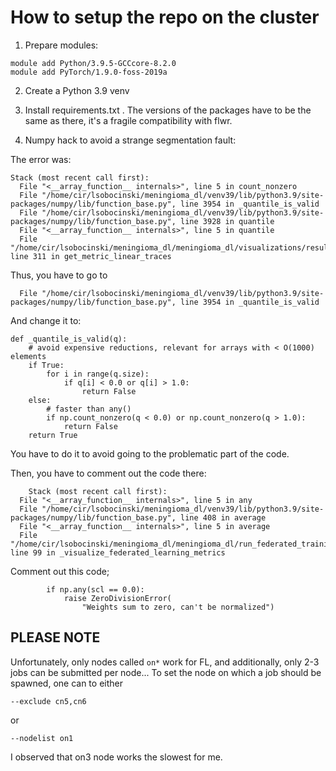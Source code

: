 # How to setup the repo on the cluster

1. Prepare modules:

```
module add Python/3.9.5-GCCcore-8.2.0
module add PyTorch/1.9.0-foss-2019a
```

2. Create a Python 3.9 venv

3. Install requirements.txt . 
The versions of the packages have to be the same as there, it's a fragile compatibility with flwr.

4. Numpy hack to avoid a strange segmentation fault:

The error was:
```
Stack (most recent call first):
  File "<__array_function__ internals>", line 5 in count_nonzero
  File "/home/cir/lsobocinski/meningioma_dl/venv39/lib/python3.9/site-packages/numpy/lib/function_base.py", line 3954 in _quantile_is_valid
  File "/home/cir/lsobocinski/meningioma_dl/venv39/lib/python3.9/site-packages/numpy/lib/function_base.py", line 3928 in quantile
  File "<__array_function__ internals>", line 5 in quantile
  File "/home/cir/lsobocinski/meningioma_dl/meningioma_dl/visualizations/results_visualizations.py", line 311 in get_metric_linear_traces
```

Thus, you have to go to 
```
  File "/home/cir/lsobocinski/meningioma_dl/venv39/lib/python3.9/site-packages/numpy/lib/function_base.py", line 3954 in _quantile_is_valid
```

And change it to:

```
def _quantile_is_valid(q):
    # avoid expensive reductions, relevant for arrays with < O(1000) elements
    if True:
        for i in range(q.size):
            if q[i] < 0.0 or q[i] > 1.0:
                return False
    else:
        # faster than any()
        if np.count_nonzero(q < 0.0) or np.count_nonzero(q > 1.0):
            return False
    return True
```

You have to do it to avoid going to the problematic part of the code.

Then, you have to comment out the code there:

```
	Stack (most recent call first):
  File "<__array_function__ internals>", line 5 in any
  File "/home/cir/lsobocinski/meningioma_dl/venv39/lib/python3.9/site-packages/numpy/lib/function_base.py", line 408 in average
  File "<__array_function__ internals>", line 5 in average
  File "/home/cir/lsobocinski/meningioma_dl/meningioma_dl/run_federated_training.py", line 99 in _visualize_federated_learning_metrics
```
Comment out this code;

```
        if np.any(scl == 0.0):
            raise ZeroDivisionError(
                "Weights sum to zero, can't be normalized")
```

## PLEASE NOTE

Unfortunately, only nodes called `on*` work for FL, and additionally, only 2-3 jobs can be submitted per node... To set the node on which a job should be spawned, one can to either

```
--exclude cn5,cn6
```

or 

```
--nodelist on1
```

I observed that on3 node works the slowest for me. 